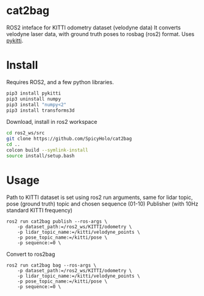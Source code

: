 # cat2bag
ROS2 inteface for KITTI odometry dataset (velodyne data)
It converts velodyne laser data, with ground truth poses to rosbag (ros2) format.
Uses [pykitti](https://github.com/utiasSTARS/pykitti).

# Install
Requires ROS2, and a few python libraries.
```bash
pip3 install pykitti
pip3 uninstall numpy 
pip3 install "numpy<2"
pip3 install transforms3d
```
Download, install in ros2 workspace
```bash
cd ros2_ws/src
git clone https://github.com/SpicyHolo/cat2bag
cd ..
colcon build --symlink-install
source install/setup.bash
```

# Usage
Path to KITTI dataset is set using ros2 run arguments,
same for lidar topic, pose (ground truth) topic and chosen sequence (01-10)
Publisher (with 10Hz standard KITTI frequency)
```
ros2 run cat2bag publish --ros-args \
    -p dataset_path:=/ros2_ws/KITTI/odometry \
    -p lidar_topic_name:=/kitti/velodyne_points \
    -p pose_topic_name:=/kitti/pose \
    -p sequence:=0 \
```

Convert to ros2bag
```
ros2 run cat2bag bag --ros-args \
    -p dataset_path:=/ros2_ws/KITTI/odometry \
    -p lidar_topic_name:=/kitti/velodyne_points \
    -p pose_topic_name:=/kitti/pose \
    -p sequence:=0 \
```
